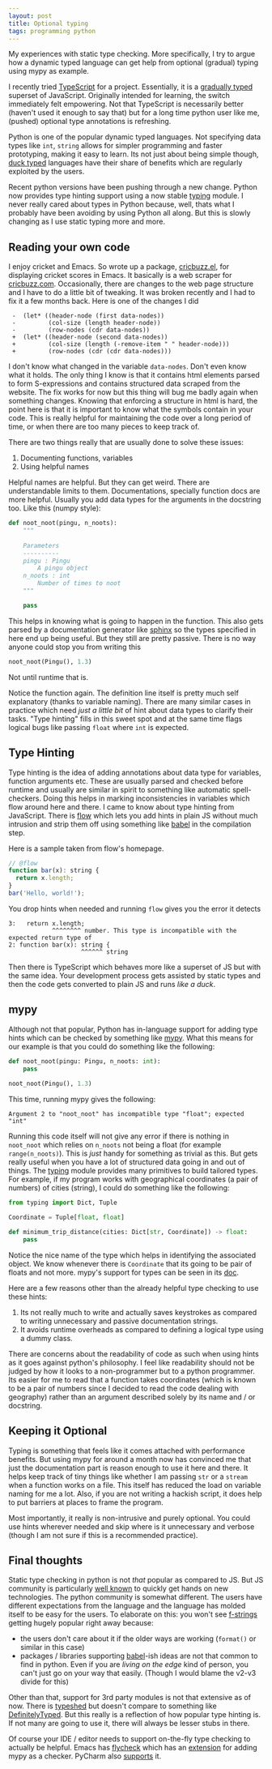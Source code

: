 ```yaml
---
layout: post
title: Optional typing
tags: programming python
---
```


<p class="post-intro" markdown="1">
My experiences with static type checking. More specifically, I try to argue
how a dynamic typed language can get help from optional (gradual) typing
using mypy as example.
</p>
<!--more-->

<span class="dropcap">I</span> recently
tried [TypeScript](https://www.typescriptlang.org/) for a project. Essentially,
it is a [gradually typed](https://en.wikipedia.org/wiki/Gradual_typing) superset
of JavaScript. Originally intended for learning, the switch immediately felt
empowering. Not that TypeScript is necessarily better (haven't used it enough to
say that) but for a long time python user like me, (pushed) optional type
annotations is refreshing.

Python is one of the popular dynamic typed languages. Not specifying data types
like `int`, `string` allows for simpler programming and faster prototyping,
making it easy to learn. Its not just about being simple
though, [duck typed](https://en.wikipedia.org/wiki/Duck_typing) languages have
their share of benefits which are regularly exploited by the users.

Recent python versions have been pushing through a new change. Python now
provides type hinting support using a now
stable [typing](https://docs.python.org/3.6/library/typing.html#module-typing)
module. I never really cared about types in Python because, well, thats what I
probably have been avoiding by using Python all along. But this is slowly
changing as I use static typing more and more.

## Reading your own code

I enjoy cricket and Emacs. So wrote up a
package, [cricbuzz.el](https://github.com/lepisma/cricbuzz.el), for displaying
cricket scores in Emacs. It basically is a web scraper
for [cricbuzz.com](https://www.cricbuzz.com/). Occasionally, there are changes
to the web page structure and I have to do a little bit of tweaking.
It was broken recently and I had to fix it a few months back. Here is one of the
changes I did

```elisp
 -  (let* ((header-node (first data-nodes))
 -         (col-size (length header-node))
 -         (row-nodes (cdr data-nodes))
 +  (let* ((header-node (second data-nodes))
 +         (col-size (length (-remove-item " " header-node)))
 +         (row-nodes (cdr (cdr data-nodes)))
```

I don't know what changed in the variable `data-nodes`. Don't even know what it
holds. The only thing I know is that it contains html elements parsed to
form S-expressions and contains structured data scraped from the website.
The fix works for now but this thing will bug me badly again when something
changes. Knowing that enforcing a structure in html is hard, the point here is that it is
important to know what the symbols contain in your code. This is really helpful
for maintaining the code over a long period of time, or when there are too many
pieces to keep track of.

There are two things really that are usually done to solve these issues:

1. Documenting functions, variables
2. Using helpful names

Helpful names are helpful. But they can get weird. There are understandable
limits to them. Documentations, specially function docs are more helpful.
Usually you add data types for the arguments in the docstring too. Like this
(numpy style):

```python
def noot_noot(pingu, n_noots):
    """
    
    Parameters
    ----------
    pingu : Pingu
        A pingu object
    n_noots : int
        Number of times to noot
    """

    pass
```

This helps in knowing what is going to happen in the function. This also gets
parsed by a documentation generator
like [sphinx](http://www.sphinx-doc.org/en/stable/) so the types specified in
here end up being useful. But they still are pretty passive. There is no way
anyone could stop you from writing this

```python
noot_noot(Pingu(), 1.3)
```

Not until runtime that is.

Notice the function again. The definition line itself is pretty much self
explanatory (thanks to variable naming). There are many similar cases in
practice which need *just a little bit* of hint about data types to clarify their
tasks. "Type hinting" fills in this sweet spot and at the same time flags logical
bugs like passing `float` where `int` is expected.

## Type Hinting

Type hinting is the idea of adding annotations about data type for variables,
function arguments etc. These are usually parsed and checked before runtime
and usually are similar in spirit to something like automatic spell-checkers.
Doing this helps in marking inconsistencies in variables which flow around here
and there. I came to know about type hinting from JavaScript. There
is [flow](https://flowtype.org/) which lets you add hints in plain JS without
much intrusion and strip them off using something
like [babel](https://flowtype.org/docs/running.html) in the compilation step.

Here is a sample taken from flow's homepage.

```js
// @flow
function bar(x): string {
  return x.length;
}
bar('Hello, world!');
```

You drop hints when needed and running `flow` gives you the error it detects

```
3:   return x.length;
            ^^^^^^^^ number. This type is incompatible with the expected return type of
2: function bar(x): string {
                    ^^^^^^ string
```

Then there is TypeScript which behaves more like a superset of JS but with
the same idea. Your development process gets assisted by static types and then
the code gets converted to plain JS and runs *like a duck*.

## mypy

Although not that popular, Python has in-language support for adding type hints
which can be checked by something like [mypy](http://mypy-lang.org/). What this
means for our example is that you could do something like the following:

```python
def noot_noot(pingu: Pingu, n_noots: int):
    pass
    
noot_noot(Pingu(), 1.3)
```

This time, running mypy gives the following:

```
Argument 2 to "noot_noot" has incompatible type "float"; expected "int"
```

Running this code itself will not give any error if there is nothing in
`noot_noot` which relies on `n_noots` not being a float (for example
`range(n_noots)`). This is *just* handy for something as trivial as this. But
gets really useful when you have a lot of structured data going in and out of
things.
The [typing](https://docs.python.org/3/library/typing.html#module-typing) module
provides many primitives to build tailored types. For example, if my program
works with geographical coordinates (a pair of numbers) of cities (string), I
could do something like the following:

```python
from typing import Dict, Tuple

Coordinate = Tuple[float, float]

def minimum_trip_distance(cities: Dict[str, Coordinate]) -> float:
    pass
```

Notice the nice name of the type which helps in identifying the associated
object. We know whenever there is `Coordinate` that its going to be pair of
floats and not
more. mypy's support for types can be seen in
its [doc](http://mypy.readthedocs.io/en/latest/kinds_of_types.html).

Here are a few reasons other than the already helpful type checking to use these
hints:

1. Its not really much to write and actually saves keystrokes as compared to
   writing unnecessary and passive documentation strings.
2. It avoids runtime overheads as compared to defining a logical type using a
   dummy class.

There are concerns about the readability of code as such when using hints as it
goes against python's philosophy. I feel like readability should not be judged
by how it looks to a non-programmer but to a python programmer. Its easier for
me to read that a function takes coordinates (which is known to be a pair of numbers
since I decided to read the code dealing with geography) rather than an argument
described solely by its name and / or docstring.

## Keeping it Optional

Typing is something that feels like it comes attached with performance benefits.
But using mypy for around a month now has convinced me that just the
documentation part is reason enough to use it here and there. It helps keep
track of tiny things like whether I am passing `str` or a `stream` when a
function works on a file. This itself has reduced the load on variable naming
for me a lot. Also, if you are not writing a hackish script, it does help to put
barriers at places to frame the program.

Most importantly, it really is non-intrusive and purely optional. You could use
hints wherever needed and skip where is it unnecessary and verbose (though I am
not sure if this is a recommended practice).

## Final thoughts

Static type checking in python is not *that* popular as compared to JS.
But JS community is particularly
[well known](https://hackernoon.com/how-it-feels-to-learn-javascript-in-2016-d3a717dd577f#.yehrvien7) to
quickly get hands on new technologies. The python community is somewhat
different. The users have different expectations from the language and the
language has molded itself to be easy for the users. To elaborate on this: you
won't
see [f-strings](https://docs.python.org/3/whatsnew/3.6.html#whatsnew36-pep498)
getting hugely popular right away because:

- the users don't care about it if the older ways are working (`format()` or
  similar in this case)
- packages / libraries supporting [babel](https://babeljs.io/)-ish ideas are not
  that common to find in python. Even if you are *living on the edge* kind of
  person, you can't just go on your way that easily. (Though I would blame the
  v2-v3 divide for this)
  
Other than that, support for 3rd party modules is not that extensive as of now.
There is [typeshed](https://github.com/python/typeshed/) but doesn't compare to
something
like [DefinitelyTyped](https://github.com/DefinitelyTyped/DefinitelyTyped). But
this really is a reflection of how popular type hinting is. If not many are
going to use it, there will always be lesser stubs in there.

Of course your IDE / editor needs to support on-the-fly type checking to actually
be helpful. Emacs has [flycheck](http://www.flycheck.org/en/latest/) which has an
[extension](https://github.com/lbolla/emacs-flycheck-mypy) for adding mypy as a
checker. PyCharm
also
[supports](https://www.jetbrains.com/help/pycharm/2016.3/type-hinting-in-pycharm.html) it.
